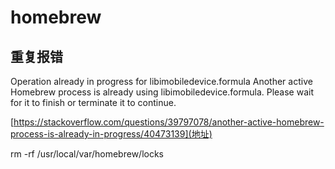 # homebrew

## 重复报错

Operation already in progress for libimobiledevice.formula
Another active Homebrew process is already using libimobiledevice.formula.
Please wait for it to finish or terminate it to continue.

[https://stackoverflow.com/questions/39797078/another-active-homebrew-process-is-already-in-progress/40473139](地址)

rm -rf /usr/local/var/homebrew/locks